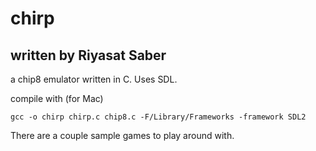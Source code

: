 # chirp
## written by Riyasat Saber
a chip8 emulator written in C. Uses SDL.

compile with (for Mac)

```
gcc -o chirp chirp.c chip8.c -F/Library/Frameworks -framework SDL2
```

There are a couple sample games to play around with.